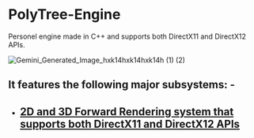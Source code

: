 # PolyTree-Engine

Personel engine made in C++ and supports both DirectX11 and DirectX12 APIs.

![Gemini_Generated_Image_hxk14hxk14hxk14h (1) (2)](https://github.com/user-attachments/assets/92fdeee8-0419-4b50-b561-375c757fdfdf)

## It features the following major subsystems: -

- <a href="https://example.com" style="text-decoration: underline;">2D and 3D Forward Rendering system that supports both DirectX11 and DirectX12 APIs</a>
  -
